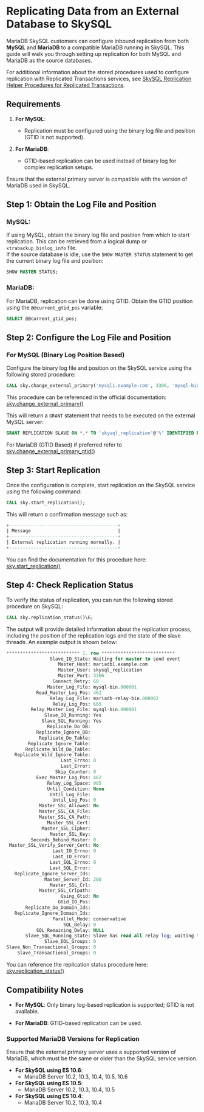 # Replicating Data from an External Database to SkySQL

MariaDB SkySQL customers can configure inbound replication from both **MySQL** and **MariaDB** to a compatible MariaDB running in SkySQL. This guide will walk you through setting up replication for both MySQL and MariaDB as the source databases.

For additional information about the stored procedures used to configure replication with Replicated Transactions services, see [SkySQL Replication Helper Procedures for Replicated Transactions](https://mariadb.com/docs/skysql-previous-release/ref/replication-procedures/replicated-transactions/).

## Requirements
1. **For MySQL**: 
   - Replication must be configured using the binary log file and position (GTID is not supported).
   
2. **For MariaDB**: 
   - GTID-based replication can be used instead of binary log for complex replication setups.
   
Ensure that the external primary server is compatible with the version of MariaDB used in SkySQL.

## Step 1: Obtain the Log File and Position

### MySQL:  
If using MySQL, obtain the binary log file and position from which to start replication. This can be retrieved from a logical dump or `xtrabackup_binlog_info` file.  
If the source database is idle, use the `SHOW MASTER STATUS` statement to get the current binary log file and position:

```sql
SHOW MASTER STATUS;
```

### MariaDB:  
For MariaDB, replication can be done using GTID. Obtain the GTID position using the `@@current_gtid_pos` variable:

```sql
SELECT @@current_gtid_pos;
```

## Step 2: Configure the Log File and Position

### For MySQL (Binary Log Position Based)

Configure the binary log file and position on the SkySQL service using the following stored procedure:

```sql
CALL sky.change_external_primary('mysql1.example.com', 3306, 'mysql-bin.000001', 154, false);
```

This procedure can be referenced in the official documentation:  
[sky.change_external_primary()](https://mariadb.com/docs/skysql-previous-release/ref/replication-procedures/replicated-transactions/#change_external_primary)

This will return a `GRANT` statement that needs to be executed on the external MySQL server:

```sql
GRANT REPLICATION SLAVE ON *.* TO 'skysql_replication'@'%' IDENTIFIED BY '<password_hash>';
```

For MariaDB (GTID Based) if preferred refer to [sky.change_external_primary_gtid()](https://mariadb.com/docs/skysql-previous-release/ref/replication-procedures/replicated-transactions/#change_external_primary_gtid)


## Step 3: Start Replication

Once the configuration is complete, start replication on the SkySQL service using the following command:

```sql
CALL sky.start_replication();
```

This will return a confirmation message such as:

```sql
+----------------------------------------+
| Message                                |
+----------------------------------------+
| External replication running normally. |
+----------------------------------------+
```

You can find the documentation for this procedure here:  
[sky.start_replication()](https://mariadb.com/docs/skysql-previous-release/ref/replication-procedures/replicated-transactions/#start_replication)

## Step 4: Check Replication Status

To verify the status of replication, you can run the following stored procedure on SkySQL:

```sql
CALL sky.replication_status()\G;
```

The output will provide detailed information about the replication process, including the position of the replication logs and the state of the slave threads. An example output is shown below:

```sql
*************************** 1. row ***************************
                Slave_IO_State: Waiting for master to send event
                   Master_Host: mariadb1.example.com
                   Master_User: skysql_replication
                   Master_Port: 3306
                 Connect_Retry: 60
               Master_Log_File: mysql-bin.000001
           Read_Master_Log_Pos: 462
                Relay_Log_File: mariadb-relay-bin.000002
                 Relay_Log_Pos: 665
         Relay_Master_Log_File: mysql-bin.000001
              Slave_IO_Running: Yes
             Slave_SQL_Running: Yes
               Replicate_Do_DB:
           Replicate_Ignore_DB:
            Replicate_Do_Table:
        Replicate_Ignore_Table:
       Replicate_Wild_Do_Table:
   Replicate_Wild_Ignore_Table:
                    Last_Errno: 0
                    Last_Error:
                  Skip_Counter: 0
           Exec_Master_Log_Pos: 462
               Relay_Log_Space: 985
               Until_Condition: None
                Until_Log_File:
                 Until_Log_Pos: 0
            Master_SSL_Allowed: No
            Master_SSL_CA_File:
            Master_SSL_CA_Path:
               Master_SSL_Cert:
             Master_SSL_Cipher:
                Master_SSL_Key:
         Seconds_Behind_Master: 0
 Master_SSL_Verify_Server_Cert: No
                 Last_IO_Errno: 0
                 Last_IO_Error:
                Last_SQL_Errno: 0
                Last_SQL_Error:
   Replicate_Ignore_Server_Ids:
              Master_Server_Id: 200
                Master_SSL_Crl:
            Master_SSL_Crlpath:
                    Using_Gtid: No
                   Gtid_IO_Pos:
       Replicate_Do_Domain_Ids:
   Replicate_Ignore_Domain_Ids:
                 Parallel_Mode: conservative
                     SQL_Delay: 0
           SQL_Remaining_Delay: NULL
       Slave_SQL_Running_State: Slave has read all relay log; waiting for more updates
              Slave_DDL_Groups: 0
Slave_Non_Transactional_Groups: 0
    Slave_Transactional_Groups: 0
```

You can reference the replication status procedure here:  
[sky.replication_status()](https://mariadb.com/docs/skysql-previous-release/ref/replication-procedures/replicated-transactions/#replication_status)

## Compatibility Notes

- **For MySQL**: Only binary log-based replication is supported; GTID is not available.
  
- **For MariaDB**: GTID-based replication can be used.

### Supported MariaDB Versions for Replication

Ensure that the external primary server uses a supported version of MariaDB, which must be the same or older than the SkySQL service version.

- **For SkySQL using ES 10.6**:
    - MariaDB Server 10.2, 10.3, 10.4, 10.5, 10.6
- **For SkySQL using ES 10.5**:
    - MariaDB Server 10.2, 10.3, 10.4, 10.5
- **For SkySQL using ES 10.4**:
    - MariaDB Server 10.2, 10.3, 10.4
